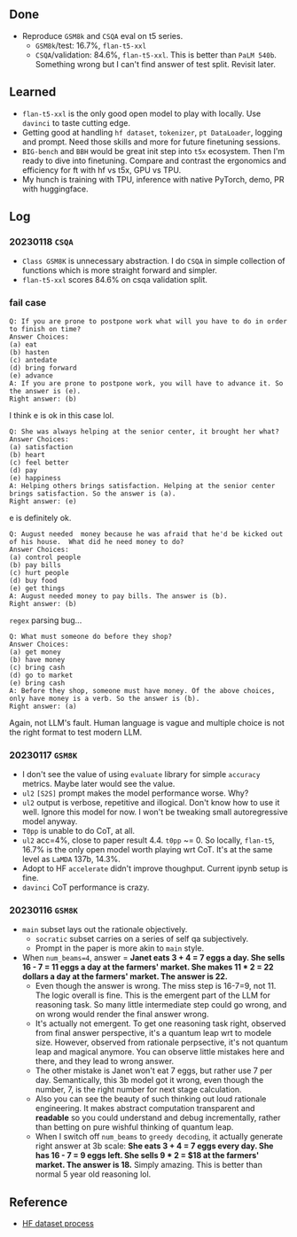 ## Done
- Reproduce `GSM8k` and `CSQA` eval on t5 series. 
  - `GSM8k`/test: 16.7%, `flan-t5-xxl`
  - `CSQA`/validation: 84.6%, `flan-t5-xxl`. This is better than `PaLM 540b`. Something wrong but I can't find answer of test split. Revisit later. 

## Learned
- `flan-t5-xxl` is the only good open model to play with locally. Use `davinci` to taste cutting edge. 
- Getting good at handling `hf dataset`, `tokenizer`, `pt DataLoader`, logging and prompt. Need those skills and more for future finetuning sessions. 
- `BIG-bench` and `BBH` would be great init step into `t5x` ecosystem. Then I'm ready to dive into finetuning. Compare and contrast the ergonomics and efficiency for ft with hf vs t5x, GPU vs TPU. 
- My hunch is training with TPU, inference with native PyTorch, demo, PR with huggingface. 

## Log
### 20230118 `CSQA`
- `Class GSM8K` is unnecessary abstraction. I do `CSQA` in simple collection of functions which is more straight forward and simpler. 
- `flan-t5-xxl` scores 84.6% on csqa validation split.

### fail case
```
Q: If you are prone to postpone work what will you have to do in order to finish on time?
Answer Choices: 
(a) eat
(b) hasten
(c) antedate
(d) bring forward
(e) advance
A: If you are prone to postpone work, you will have to advance it. So the answer is (e).
Right answer: (b)
```
I think e is ok in this case lol. 

```
Q: She was always helping at the senior center, it brought her what?
Answer Choices: 
(a) satisfaction
(b) heart
(c) feel better
(d) pay
(e) happiness
A: Helping others brings satisfaction. Helping at the senior center brings satisfaction. So the answer is (a).
Right answer: (e)
```
e is definitely ok. 

```
Q: August needed  money because he was afraid that he'd be kicked out of his house.  What did he need money to do?
Answer Choices: 
(a) control people
(b) pay bills
(c) hurt people
(d) buy food
(e) get things
A: August needed money to pay bills. The answer is (b).
Right answer: (b)
```
`regex` parsing bug...

```
Q: What must someone do before they shop?
Answer Choices: 
(a) get money
(b) have money
(c) bring cash
(d) go to market
(e) bring cash
A: Before they shop, someone must have money. Of the above choices, only have money is a verb. So the answer is (b).
Right answer: (a)
```
Again, not LLM's fault. Human language is vague and multiple choice is not the right format to test modern LLM. 

### 20230117 `GSM8K`
- I don't see the value of using `evaluate` library for simple `accuracy` metrics. Maybe later would see the value.
- `ul2` `[S2S]` prompt makes the model performance worse. Why?
- `ul2` output is verbose, repetitive and illogical. Don't know how to use it well. Ignore this model for now. I won't be tweaking small autoregressive model anyway.
- `T0pp` is unable to do CoT, at all.
- `ul2` acc=4%, close to paper result 4.4. `t0pp` ~= 0. So locally, `flan-t5`, 16.7% is the only open model worth playing wrt CoT. It's at the same level as `LaMDA` 137b, 14.3%. 
- Adopt to HF `accelerate` didn't improve thoughput. Current ipynb setup is fine. 
- `davinci` CoT performance is crazy.

### 20230116 `GSM8K`
- `main` subset lays out the rationale objectively. 
  - `socratic` subset carries on a series of self qa subjectively. 
  -  Prompt in the paper is more akin to `main` style. 
- When `num_beams=4`, answer = **Janet eats 3 + 4 = 7 eggs a day. She sells 16 - 7 = 11 eggs a day at the farmers' market. She makes 11 * 2 = 22 dollars a day at the farmers' market. The answer is 22.**
  - Even though the answer is wrong. The miss step is 16-7=9, not 11. The logic overall is fine. This is the emergent part of the LLM for reasoning task. So many little intermediate step could go wrong, and on wrong would render the final answer wrong.   
  - It's actually not emergent. To get one reasoning task right, observed from final answer perspective, it's a quantum leap wrt to modele size. However, observed from rationale perpsective, it's not quantum leap and magical anymore. You can observe little mistakes here and there, and they lead to wrong answer. 
  - The other mistake is Janet won't eat 7 eggs, but rather use 7 per day. Semantically, this 3b model got it wrong, even though the number, 7, is the right number for next stage calculation. 
  - Also you can see the beauty of such thinking out loud rationale engineering. It makes abstract computation transparent and **readable** so you could understand and debug incrementally, rather than betting on pure wishful thinking of quantum leap. 
  - When I switch off `num_beams` to `greedy decoding`, it actually generate right answer at 3b scale: **She eats 3 + 4 = 7 eggs every day. She has 16 - 7 = 9 eggs left. She sells 9 * 2 = $18 at the farmers' market. The answer is 18.** Simply amazing. This is better than normal 5 year old reasoning lol. 

## Reference
- [HF dataset process](https://huggingface.co/docs/datasets/process)
